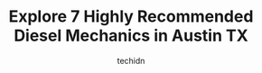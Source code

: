 ---
layout: ampstory
image: https://images.unsplash.com/photo-1526521403896-a658d847f6fa?ixlib=rb-4.0.3&ixid=MnwxMjA3fDB8MHxwaG90by1wYWdlfHx8fGVufDB8fHx8&auto=format&fit=crop&w=640&h=853&q=80
author: techidn
featured: false
description: Discover the 7 best Diesel Mechanic in Austin TX, USA and ensure your vehicle receives the highest quality of care. These trusted professionals are known for their skill, knowledge, and dedi
title: Explore 7 Highly Recommended Diesel Mechanics in Austin TX
cover:
   title: Explore 7 Highly Recommended Diesel Mechanics in Austin TX
   subtitle: Rickpate
   background: https://images.unsplash.com/photo-1526521403896-a658d847f6fa?ixlib=rb-4.0.3&ixid=MnwxMjA3fDB8MHxwaG90by1wYWdlfHx8fGVufDB8fHx8&auto=format&fit=crop&w=640&h=853&q=80

pages: 
 - layout: thirds
   top: <h1>#1 Modern Diesel LLC</h1>
   bottom: "<p>I took my sons 1984 Chevy Blazer to Modern Diesel in March of 2021.  The owner insured me that they could complete work on my sons truck and I trusted them to do so.  New</p>"
   background: https://www.knot35.com/toplist/wp-content/uploads/2023/06/best-diesel-mechanic-1-in-austin-tx-1685834614.jpeg
   backgroundblur: true
 - layout: thirds
   top: <h1>#2 Hackney Auto Truck & Fleet Services</h1>
   bottom: "<p>11600 Menchaca Rd Bldg 2, Austin, TX 78748, United States</p>"
   background: https://www.knot35.com/toplist/wp-content/uploads/2023/06/best-diesel-mechanic-2-in-austin-tx-1685834615.jpeg
   cta:
      link: https://www.knot35.com/toplist/explore-7-highly-recommended-diesel-mechanics-in-austin-tx/
      text: Explore 7 Highly Recommended Diesel Mechanics in Austin TX
 - layout: thirds
   top: <h1>#3 Fleet Maintenance of Texas</h1>
   bottom: "<p>1913 Bench Mark Dr, Austin, TX 78728, United States</p>"
   background: https://www.knot35.com/toplist/wp-content/uploads/2023/06/best-diesel-mechanic-3-in-austin-tx-1685834616.jpeg
   cta:
      link: https://www.knot35.com/toplist/explore-7-highly-recommended-diesel-mechanics-in-austin-tx/
      text: Explore 7 Highly Recommended Diesel Mechanics in Austin TX
 - layout: thirds
   top: <h1>#4 Inland Truck Parts & Service</h1>
   bottom: "<p>9000 US-290, Austin, TX 78724, United States</p>"
   background: https://images.unsplash.com/photo-1591393223703-56fe1347ac62?ixlib=rb-4.0.3&ixid=MnwxMjA3fDB8MHxwaG90by1wYWdlfHx8fGVufDB8fHx8&auto=format&fit=crop&w=640&h=853&q=80
   cta:
      link: https://www.knot35.com/toplist/explore-7-highly-recommended-diesel-mechanics-in-austin-tx/
      text: Explore 7 Highly Recommended Diesel Mechanics in Austin TX
 - layout: thirds
   top: <h1>#5 Donco Truck & Automotive Inc</h1>
   bottom: "<p>826 Kramer Ln, Austin, TX 78758, United States</p>"
   background: https://images.unsplash.com/photo-1564951434112-64d74cc2a2d7?ixlib=rb-4.0.3&ixid=MnwxMjA3fDB8MHxwaG90by1wYWdlfHx8fGVufDB8fHx8&auto=format&fit=crop&w=640&h=853&q=80
   cta:
      link: https://www.knot35.com/toplist/explore-7-highly-recommended-diesel-mechanics-in-austin-tx/
      text: Explore 7 Highly Recommended Diesel Mechanics in Austin TX
 - layout: thirds
   top: <h1>#6 Limons Road Service</h1>
   bottom: "<p>2200 W Howard Ln, Austin, TX 78728, United States</p>"
   background: https://images.unsplash.com/photo-1489694553447-4c9339da310d?ixlib=rb-4.0.3&ixid=MnwxMjA3fDB8MHxwaG90by1wYWdlfHx8fGVufDB8fHx8&auto=format&fit=crop&w=640&h=853&q=80
   cta:
      link: https://www.knot35.com/toplist/explore-7-highly-recommended-diesel-mechanics-in-austin-tx/
      text: Explore 7 Highly Recommended Diesel Mechanics in Austin TX
 - layout: thirds
   top: <h1>#7 Modern Diesel LLC</h1>
   bottom: "<p>11303 Ranch Rd 2222, Austin, TX 78730, United States</p>"
   background: https://images.unsplash.com/photo-1534312527009-56c7016453e6?ixlib=rb-4.0.3&ixid=MnwxMjA3fDB8MHxwaG90by1wYWdlfHx8fGVufDB8fHx8&auto=format&fit=crop&w=640&h=853&q=80
   cta:
      link: https://www.knot35.com/toplist/explore-7-highly-recommended-diesel-mechanics-in-austin-tx/
      text: Explore 7 Highly Recommended Diesel Mechanics in Austin TX
 - layout: thirds
   middle: Continue reading...
   background: https://images.unsplash.com/photo-1604871000636-074fa5117945?ixlib=rb-4.0.3&ixid=MnwxMjA3fDB8MHxwaG90by1wYWdlfHx8fGVufDB8fHx8&auto=format&fit=crop&w=640&h=853&q=80
   cta:
      link: https://www.knot35.com/toplist/explore-7-highly-recommended-diesel-mechanics-in-austin-tx/
      text: Explore 7 Highly Recommended Diesel Mechanics in Austin TX
      
---